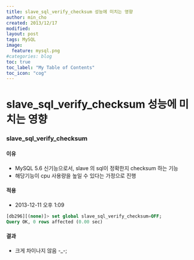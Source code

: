 ```yaml
---
title: slave_sql_verify_checksum 성능에 미치는 영향
author: min_cho
created: 2013/12/17
modified:
layout: post
tags: MySQL
image:
  feature: mysql.png
#categories: blog
toc: true
toc_label: "My Table of Contents"
toc_icon: "cog"
---
```


# slave_sql_verify_checksum 성능에 미치는 영향

### slave_sql_verify_checksum 

#### 이유

  * MySQL 5.6 신기능으로서, slave 의 sql이 정확한지 checksum 하는 기능
  * 해당기능이 cpu 사용량을 높일 수 있다는 가정으로 진행




#### 적용

  * 2013-12-11 오후 1:09

```sql
[db296][(none)]> set global slave_sql_verify_checksum=OFF;  
Query OK, 0 rows affected (0.00 sec)  
```

#### 결과

  * 크게 차이나지 않음 -_-;
